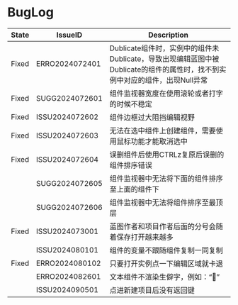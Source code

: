 ﻿# BugLog

|State|IssueID|Description|
|---|---|---|
|Fixed|ERRO2024072401|Dublicate组件时，实例中的组件未Dublicate，导致出现编辑蓝图中被Dublicate的组件的属性时，找不到实例中对应的组件，出现Null异常|
|Fixed|SUGG2024072601|组件监视器宽度在使用滚轮或者打字的时候不稳定|
|Fixed|ISSU2024072602|组件边框过大阻挡编辑视野|
|Fixed|ISSU2024072603|无法在选中组件上创建组件，需要使用鼠标功能才能取消选中|
|Fixed|ISSU2024072604|误删组件后使用CTRLz复原后误删的组件排序错误|
||SUGG2024072605|组件监视器中无法将下面的组件排序至上面的组件下|
||SUGG2024072606|组件监视器中无法将组件排序至最顶层|
|Fixed|ISSU2024073001|蓝图作者和项目作者后面的分号会随着保存打开越来越多|
||ISSU2024080101|组件的变量不跟随组件复制一同复制|
|Fixed|ERRO2024080102|只要打开实例点一下编辑区域就卡退|
||ERRO2024082601|文本组件不渲染生僻字，例如：“𬑡”|
||ISSU2024090501|点进新建项目后没有返回键|